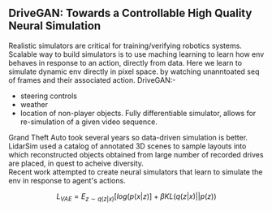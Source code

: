 DriveGAN: Towards a Controllable High Quality Neural Simulation
---------------------------------------------------------------
Realistic simulators are critical for training/verifying robotics systems. Scalable way to build simulators is to use maching learning to learn how env behaves in response to an action, directly from data. Here we learn to simulate dynamic env directly in pixel space. by watching unanntoated seq of frames and their associated action. DriveGAN:-
- steering controls
- weather
- location of non-player objects.
Fully differentiable simulator, allows for re-simulation of a given video sequence.

Grand Theft Auto took several years so data-driven simulation is better.   
LidarSim used a catalog of annotated 3D scenes to sample layouts into which reconstructed objects obtained from large number of recorded drives are placed, in quest to acheive diversity.      
Recent work attempted to create neural simulators that learn to simulate the env in response to agent's actions.

$$L_{VAE} = E_{z\sim{q(z|x)}}[log(p(x|z)] + \beta KL(q(z|x)||p(z)) $$
